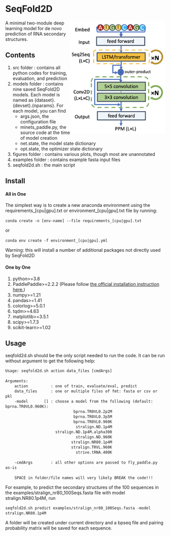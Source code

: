 # SeqFold2D

<img src="seqfold2d.png" width=300 align="right"/>

A minimal two-module deep learning model for de novo prediction of RNA secondary structures.

## Contents
1. src folder
   : contains all python codes for training, evaluation, and prediction
2. models folder
   : contains nine saved SeqFold2D models. Each model is named as {dataset}.{devset}.{nparams}. For each model, you can find 
    - args.json, the configuration file
    - minets_paddle.py, the source code at the time of model creation
    - net.state, the model state dictionary
    - opt.state, the optimizer state dictionary
3. figures folder
   : contains various plots, though most are unannotated
4. examples folder
   : contains example fasta input files
5. seqfold2d.sh
   : the main script

   
## Install

#### All in One
The simplest way is to create a new anaconda environment using the requirements_[cpu|gpu].txt or environment_[cpu|gpu].txt file by running:

`conda create -n [env-name] --file requirements_[cpu|gpu].txt`

or 

`conda env create -f environment_[cpu|gpu].yml`

Warning: this will install a number of additional packages not directly used by SeqFold2D

#### One by One
1. python>=3.8
2. PaddlePaddle>=2.2.2 (Please follow [the official installation instruction here.](https://www.paddlepaddle.org.cn/documentation/docs/en/install/index_en.html))
3. numpy>=1.21
4. pandas>=1.41
5. colorlog>=5.0.1
6. tqdm>=4.63
7. matplotlib>=3.5.1
8. scipy>=1.7.3
9. scikit-learn>=1.02


## Usage
seqfold2d.sh should be the only script needed to run the code. It can be run without argument to get the following help:

```
Usage: seqfold2d.sh action data_files [cmdArgs]

Arguments:
    action          : one of train, evaluate/eval, predict
    data_files      : one or multiple files of fmt: fasta or csv or pkl
    -model       [] : choose a model from the following (default: bprna.TR0VL0.960K):
                              bprna.TR0VL0.2p2M
                              bprna.TR0VL0.3p5M
                              bprna.TR0VL0.960K
                               stralign.ND.1p4M
                      stralign.ND.1p4M.alpha300
                               stralign.ND.960K
                             stralign.NR80.1p4M
                             stralign.TRVL.960K
                               strive.tRNA.400K

    -cmdArgs        : all other options are passed to fly_paddle.py as-is

    SPACE in folder/file names will very likely BREAK the code!!!

```

For example, to predict the secondary structures of the 100 sequences in the examples/stralign_nr80_100Seqs.fasta file with model stralign.NR80.1p4M, run
```
seqfold2d.sh predict examples/stralign_nr80_100Seqs.fasta -model stralign.NR80.1p4M
```
A folder will be created under current directory and a bpseq file and pairing probability matrix will be saved for each sequence.
